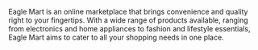 Eagle Mart is an online marketplace that brings convenience and quality right to your fingertips. With a wide range of products available, ranging from electronics and home appliances to fashion and lifestyle essentials, Eagle Mart aims to cater to all your shopping needs in one place.

